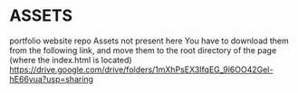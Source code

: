 # ASSETS
portfolio website repo
Assets not present here
You have to download them from the following link, and move them to the root directory of the page (where the index.html is located)
https://drive.google.com/drive/folders/1mXhPsEX3IfqEG_9l6OO42Gel-hE66yua?usp=sharing
